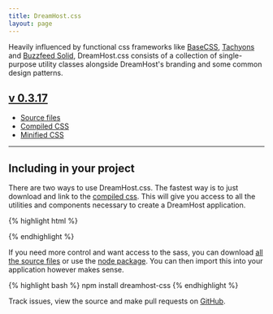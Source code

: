 ```yaml
---
title: DreamHost.css
layout: page
---
```


<div class="u-clearfix m-bottom-2">
	<div class="g-3_4__m">
		<p class="t-4">Heavily influenced by functional css frameworks like <a class="t-4" href="http://basscss.com/">BaseCSS</a>, <a class="t-4" href="http://tachyons.io">Tachyons</a> and <a class="t-4" href="http://solid.buzzfeed.com">Buzzfeed Solid</a>, DreamHost.css consists of a collection of single-purpose utility classes alongside DreamHost's branding and some common design patterns.</p>
	</div>
	<div class="g-1_4__m p bg-c-g100">
		<h2 class="m-bottom-3"><a class="t-4" href="https://github.com/dreamhost/dreamhost.css">v 0.3.17</a></h2>
		<ul class="List List--small-bold">
			<li><a href="https://github.com/dreamhost/dreamhost.css">Source files</a></li> <!-- this should be a github release -->
			<li><a href="https://github.com/dreamhost/dreamhost.css/blob/master/dist/latest/dreamhost.css">Compiled CSS</a></li>
			<li><a href="https://github.com/dreamhost/dreamhost.css/blob/master/dist/latest/dreamhost.min.css">Minified CSS</a></li>
		</ul>
	</div>
</div>

<hr />

<h2 class="m-bottom-4">Including in your project</h2>
<p>There are two ways to use DreamHost.css. The fastest way is to just download and link to the <a href="https://github.com/dreamhost/dreamhost.css/blob/master/dist/latest/dreamhost.min.css" target="_blank">compiled css</a>. This will give you access to all the utilities and components necessary to create a DreamHost application.</p>

{% highlight html %}
<link rel="stylesheet" type="text/css" href="dreamhost.min.css">
{% endhighlight %}

<p>If you need more control and want access to the sass, you can download <a href="https://github.com/dreamhost/dreamhost.css" target="_blank">all the source files</a> or use the <a href="http://npmjs.com/package/dreamhost-css" target="_blank">node package</a>. You can then import this into your application however makes sense.</p>

{% highlight bash %}
npm install dreamhost-css
{% endhighlight %}

<p class="m-bottom-0 t-style-italic">Track issues, view the source and make pull requests on <a href="https://github.com/dreamhost/dreamhost.css" target="_blank">GitHub</a>.</p>


